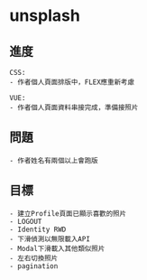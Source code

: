 # unsplash
## 進度
```
CSS: 
- 作者個人頁面排版中，FLEX應重新考慮

VUE:
- 作者個人頁面資料串接完成，準備接照片
```

## 問題
```
- 作者姓名有兩個以上會跑版
```

## 目標
```
- 建立Profile頁面已顯示喜歡的照片
- LOGOUT
- Identity RWD
- 下滑偵測以無限載入API
- Modal下滑載入其他類似照片
- 左右切換照片
- pagination
```